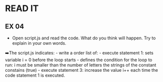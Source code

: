 # READ IT
## EX 04
* Open script.js and read the code. What do you think will happen. Try to explain in your own words.

➡️The script.js indicates: 
	- write a order list of:
	- execute statement 1: sets variable i = 0 before the loop starts
	- defines the condition for the loop to run: i must be smaller than the number of letters the strings of the constant constains (true)
	- execute statement 3: increase the value i++ each time the code statement 1 is executed. 
